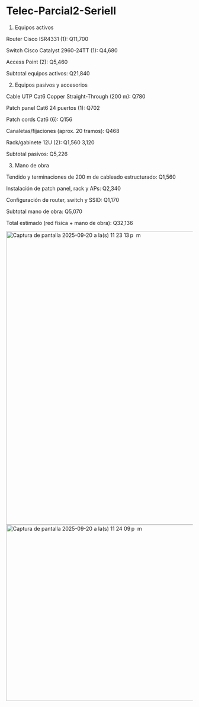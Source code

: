# Telec-Parcial2-SerieII

1. Equipos activos

Router Cisco ISR4331 (1): Q11,700

Switch Cisco Catalyst 2960-24TT (1): Q4,680

Access Point (2): Q5,460

Subtotal equipos activos: Q21,840

2. Equipos pasivos y accesorios

Cable UTP Cat6 Copper Straight-Through (200 m): Q780

Patch panel Cat6 24 puertos (1): Q702

Patch cords Cat6 (6): Q156

Canaletas/fijaciones (aprox. 20 tramos): Q468

Rack/gabinete 12U (2): Q1,560 3,120

Subtotal pasivos: Q5,226

3. Mano de obra

Tendido y terminaciones de 200 m de cableado estructurado: Q1,560

Instalación de patch panel, rack y APs: Q2,340

Configuración de router, switch y SSID: Q1,170

Subtotal mano de obra: Q5,070

Total estimado (red física + mano de obra): Q32,136

<img width="1440" height="791" alt="Captura de pantalla 2025-09-20 a la(s) 11 23 13 p  m" src="https://github.com/user-attachments/assets/5148695c-b468-4f0a-996e-61cb9b870bf4" />
<img width="923" height="475" alt="Captura de pantalla 2025-09-20 a la(s) 11 24 09 p  m" src="https://github.com/user-attachments/assets/f7df9dfb-7f15-4912-88b1-46b571c09cac" />
